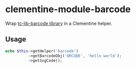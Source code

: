 # clementine-module-barcode

Wrap [tc-lib-barcode library](https://github.com/tecnickcom/tc-lib-barcode) in a Clementine helper.

## Usage

```php
echo $this->getHelper('barcode')
          ->getBarcodeObj('QRCODE', 'hello world');
          ->getSvgCode();
```
